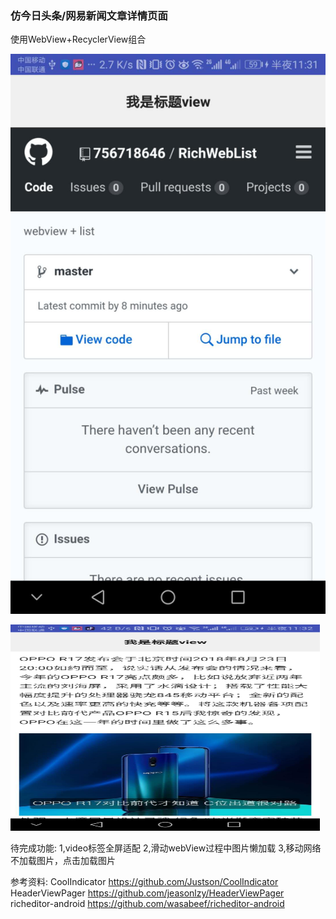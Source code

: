 ### 仿今日头条/网易新闻文章详情页面

使用WebView+RecyclerView组合

![](img/4101535124707_.pic.jpg)

<img src="img/4111535124734_.pic.jpg"  height="330" width="495">

待完成功能:
1,video标签全屏适配
2,滑动webView过程中图片懒加载
3,移动网络不加载图片，点击加载图片

参考资料:
CoolIndicator
https://github.com/Justson/CoolIndicator
HeaderViewPager
https://github.com/jeasonlzy/HeaderViewPager
richeditor-android
https://github.com/wasabeef/richeditor-android


